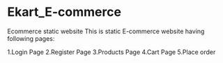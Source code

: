 # Ekart_E-commerce
Ecommerce static website
This is static E-commerce website having following pages:

1.Login Page
2.Register Page
3.Products Page
4.Cart Page
5.Place order
